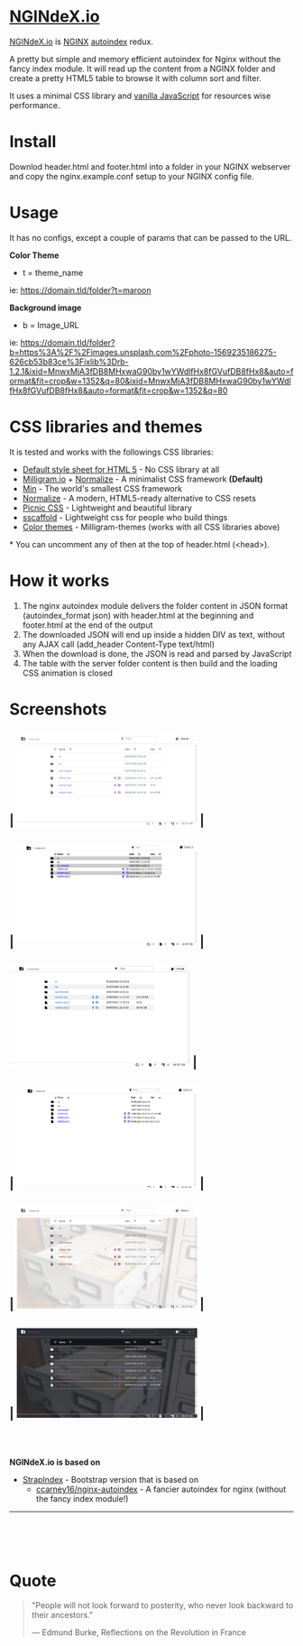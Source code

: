 # [NGINdeX.io](#)
[NGINdeX.io](https://github.com/EthraZa/NGINdeX.io) is [NGINX](https://www.nginx.com/) [autoindex](https://nginx.org/en/docs/http/ngx_http_autoindex_module.html) redux.

A pretty but simple and memory efficient autoindex for Nginx without the fancy index module.
It will read up the content from a NGINX folder and create a pretty HTML5 table to browse it
with column sort and filter.

It uses a minimal CSS library and [vanilla JavaScript](http://vanilla-js.com/) for resources wise performance.

# Install
Downlod header.html and footer.html into a folder in your NGINX webserver
and copy the nginx.example.conf setup to your NGINX config file.

# Usage
It has no configs, except a couple of params that can be passed to the URL.

**Color Theme**
- t = theme_name

 ie: https://domain.tld/folder?t=maroon

**Background image**
- b = Image_URL

 ie: https://domain.tld/folder?b=https%3A%2F%2Fimages.unsplash.com%2Fphoto-1569235186275-626cb53b83ce%3Fixlib%3Drb-1.2.1&ixid=MnwxMjA3fDB8MHxwaG90by1wYWdlfHx8fGVufDB8fHx8&auto=format&fit=crop&w=1352&q=80&ixid=MnwxMjA3fDB8MHxwaG90by1wYWdlfHx8fGVufDB8fHx8&auto=format&fit=crop&w=1352&q=80

# CSS libraries and themes
It is tested and works with the followings CSS libraries:
- [Default style sheet for HTML 5](https://html.spec.whatwg.org/multipage/rendering.html#phrasing-content-3) - No CSS library at all
- [Milligram.io](https://milligram.io/) + [Normalize](https://necolas.github.io/normalize.css/) - A minimalist CSS framework **(Default)**
- [Min](https://mincss.com/) - The world's smallest CSS framework
- [Normalize](https://necolas.github.io/normalize.css/) - A modern, HTML5-ready alternative to CSS resets
- [Picnic CSS](https://picnicss.com/) - Lightweight and beautiful library
- [sscaffold](https://sscaffold-css.com/) - Lightweight css for people who build things
- [Color themes](https://cdn.jsdelivr.net/npm/milligram-themes@0.0.2/) - Milligram-themes (works with all CSS libraries above)

\* You can uncomment any of then at the top of header.html (\<head\>).
# How it works
1. The nginx autoindex module delivers the folder content in JSON format (autoindex_format json) with header.html at the beginning and footer.html at the end of the output
2. The downloaded JSON will end up inside a hidden DIV as text, without any AJAX call (add_header Content-Type text/html)
3. When the download is done, the JSON is read and parsed by JavaScript
4. The table with the server folder content is then build and the loading CSS animation is closed

# Screenshots

| <img src="https://raw.githubusercontent.com/EthraZa/NGINdeX.io/main/img/milligram.png" title="Milligram" width="320"> |
---
| <img src="https://raw.githubusercontent.com/EthraZa/NGINdeX.io/main/img/min.png" title="Min" width="320"> |
---
<img src="https://raw.githubusercontent.com/EthraZa/NGINdeX.io/main/img/picnic.png" title="Picnic" width="320"> |
---
| <img src="https://raw.githubusercontent.com/EthraZa/NGINdeX.io/main/img/normalize.png" title="Normalize" width="320"> |
---
| <img src="https://raw.githubusercontent.com/EthraZa/NGINdeX.io/main/img/milligram_bg_maroon.png" title="Milligram Maroon with background" width="320"> |
---
| <img src="https://raw.githubusercontent.com/EthraZa/NGINdeX.io/main/img/milligram_bg_dark.png" title="Milligram Dark with background" width="320"> |
---

<br><br>

**NGINdeX.io is based on**

 - [StrapIndex](https://github.com/EthraZa/NGINdeX.io/tree/nginx-autoindex) - Bootstrap version that is based on
   - [ccarney16/nginx-autoindex](https://github.com/ccarney16/nginx-autoindex) - A fancier autoindex for nginx (without the fancy index module!)

---
<br><br><br>

# Quote
> "People will not look forward to posterity, who never look backward to their ancestors."
>
> ― Edmund Burke, Reflections on the Revolution in France